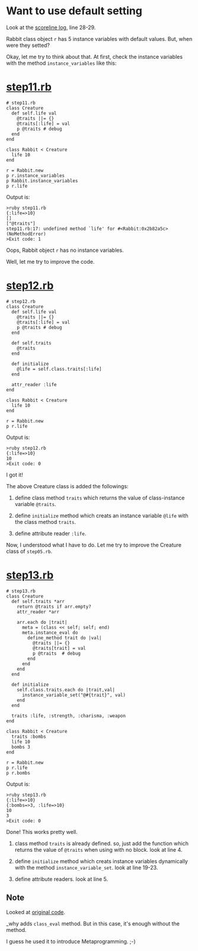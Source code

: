 Want to use default setting
===========================

Look at the [scoreline log](http://github.com/ashbb/dwemthys_array_study_note/tree/master/steps/scoreline.log), line 28-29.

Rabbit class object `r` has 5 instance variables with default values. But, when were they setted?

Okay, let me try to think about that. At first, check the instance variables with the method `instance_variables` like this:

# [step11.rb](http://github.com/ashbb/dwemthys_array_study_note/blob/master/steps/step11.rb)

	# step11.rb
	class Creature
	  def self.life val
	    @traits ||= {}
	    @traits[:life] = val
	    p @traits # debug
	  end
	end
	
	class Rabbit < Creature
	  life 10
	end
	
	r = Rabbit.new
	p r.instance_variables
	p Rabbit.instance_variables
	p r.life

Output is:

	>ruby step11.rb
	{:life=>10}
	[]
	["@traits"]
	step11.rb:17: undefined method `life' for #<Rabbit:0x2b82a5c> (NoMethodError)
	>Exit code: 1

Oops, Rabbit object `r` has no instance variables.

Well, let me try to improve the code.

# [step12.rb](http://github.com/ashbb/dwemthys_array_study_note/blob/master/steps/step12.rb)

	# step12.rb
	class Creature
	  def self.life val
	    @traits ||= {}
	    @traits[:life] = val
	    p @traits # debug
	  end
	  
	  def self.traits
	    @traits
	  end
	  
	  def initialize
	    @life = self.class.traits[:life]
	  end
	  
	  attr_reader :life
	end
	
	class Rabbit < Creature
	  life 10
	end
	
	r = Rabbit.new
	p r.life

Output is:

	>ruby step12.rb
	{:life=>10}
	10
	>Exit code: 0

I got it!

The above Creature class is added the followings:

1. define class method `traits` which returns the value of class-instance variable `@traits`.

2. define `initialize` method which creats an instance variable `@life` with the class method `traits`.

3. define attribute reader `:life`.

Now, I understood what I have to do. Let me try to improve the Creature class of `step05.rb`.

# [step13.rb](http://github.com/ashbb/dwemthys_array_study_note/blob/master/steps/step13.rb)

	# step13.rb
	class Creature
	  def self.traits *arr
	    return @traits if arr.empty?
	    attr_reader *arr
	    
	    arr.each do |trait|
	      meta = (class << self; self; end)
	      meta.instance_eval do
	        define_method trait do |val|
	          @traits ||= {}
	          @traits[trait] = val
	          p @traits  # debug
	        end
	      end
	    end
	  end
	  
	  def initialize
	    self.class.traits.each do |trait,val|
	      instance_variable_set("@#{trait}", val)
	    end
	  end
	  
	  traits :life, :strength, :charisma, :weapon
	end
	
	class Rabbit < Creature
	  traits :bombs
	  life 10
	  bombs 3
	end
	
	r = Rabbit.new
	p r.life
	p r.bombs

Output is:

	>ruby step13.rb
	{:life=>10}
	{:bombs=>3, :life=>10}
	10
	3
	>Exit code: 0

Done! This works pretty well.

1. class method `traits` is already defined. so, just add the function which returns the value of `@traits` when using with no block. look at line 4.

2. define `initialize` method which creats instance variables dynamically with the method `instance_variable_set`. look at line 19-23.

3. define attribute readers. look at line 5.


Note
----
Looked at [original code](http://github.com/ashbb/dwemthys_array_study_note/tree/master/whys_code/dwemthy.rb).

\_why adds `class_eval` method. But in this case, it's enough without the method.

I guess he used it to introduce Metaprogramming. ;-)
